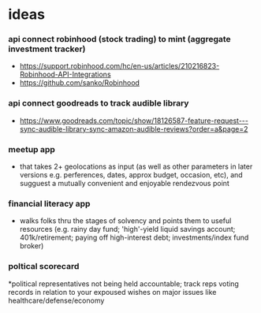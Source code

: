 # ideas

### api connect robinhood (stock trading) to mint (aggregate investment tracker)
* https://support.robinhood.com/hc/en-us/articles/210216823-Robinhood-API-Integrations
* https://github.com/sanko/Robinhood

### api connect goodreads to track audible library
* https://www.goodreads.com/topic/show/18126587-feature-request---sync-audible-library-sync-amazon-audible-reviews?order=a&page=2

### meetup app 
* that takes 2+ geolocations as input (as well as other parameters in later versions e.g. perferences, dates, approx budget, occasion, etc), and sugguest a mutually convenient and enjoyable rendezvous point

### financial literacy app 
* walks folks thru the stages of solvency and points them to useful resources (e.g. rainy day fund; 'high'-yield liquid savings account; 401k/retirement; paying off high-interest debt; investments/index fund broker)

### poltical scorecard
*political representatives not being held accountable; track reps voting records in relation to your expoused wishes on major issues like healthcare/defense/economy
